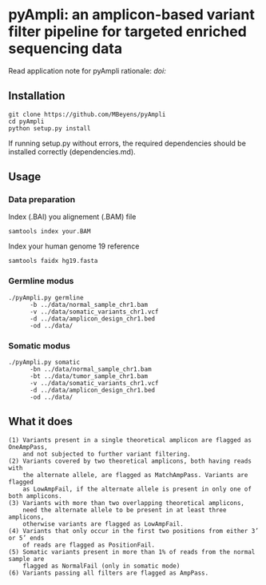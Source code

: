 # pyAmpli: an amplicon-based variant filter pipeline for targeted enriched sequencing data
Read application note for pyAmpli rationale: <I>doi: </I>


## Installation

```
git clone https://github.com/MBeyens/pyAmpli
cd pyAmpli
python setup.py install 
```

If running setup.py without errors, 
the required dependencies should be installed correctly (dependencies.md).


## Usage

### Data preparation
Index (.BAI) you alignement (.BAM) file
``` 
samtools index your.BAM
```

Index your human genome 19 reference
``` 
samtools faidx hg19.fasta
```

### Germline modus

``` 
./pyAmpli.py germline 
      -b ../data/normal_sample_chr1.bam 
      -v ../data/somatic_variants_chr1.vcf 
      -d ../data/amplicon_design_chr1.bed 
      -od ../data/
```


### Somatic modus

``` 
./pyAmpli.py somatic 
      -bn ../data/normal_sample_chr1.bam 
      -bt ../data/tumor_sample_chr1.bam 
      -v ../data/somatic_variants_chr1.vcf 
      -d ../data/amplicon_design_chr1.bed 
      -od ../data/
```


## What it does
    (1)	Variants present in a single theoretical amplicon are flagged as OneAmpPass, 
        and not subjected to further variant filtering. 
    (2)	Variants covered by two theoretical amplicons, both having reads with 
        the alternate allele, are flagged as MatchAmpPass. Variants are flagged 
        as LowAmpFail, if the alternate allele is present in only one of both amplicons.
    (3)	Variants with more than two overlapping theoretical amplicons, 
        need the alternate allele to be present in at least three amplicons, 
        otherwise variants are flagged as LowAmpFail.
    (4)	Variants that only occur in the first two positions from either 3’ or 5’ ends 
        of reads are flagged as PositionFail.
    (5)	Somatic variants present in more than 1% of reads from the normal sample are 
        flagged as NormalFail (only in somatic mode)
    (6)	Variants passing all filters are flagged as AmpPass.
